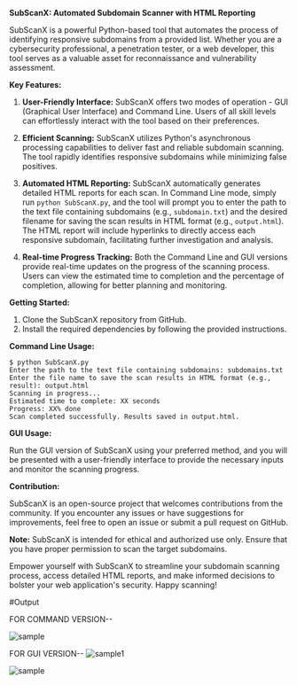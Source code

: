 **SubScanX: Automated Subdomain Scanner with HTML Reporting**

SubScanX is a powerful Python-based tool that automates the process of identifying responsive subdomains from a provided list. Whether you are a cybersecurity professional, a penetration tester, or a web developer, this tool serves as a valuable asset for reconnaissance and vulnerability assessment.

**Key Features:**

1. **User-Friendly Interface:** SubScanX offers two modes of operation - GUI (Graphical User Interface) and Command Line. Users of all skill levels can effortlessly interact with the tool based on their preferences.

2. **Efficient Scanning:** SubScanX utilizes Python's asynchronous processing capabilities to deliver fast and reliable subdomain scanning. The tool rapidly identifies responsive subdomains while minimizing false positives.

3. **Automated HTML Reporting:** SubScanX automatically generates detailed HTML reports for each scan. In Command Line mode, simply run `python SubScanX.py`, and the tool will prompt you to enter the path to the text file containing subdomains (e.g., `subdomain.txt`) and the desired filename for saving the scan results in HTML format (e.g., `output.html`). The HTML report will include hyperlinks to directly access each responsive subdomain, facilitating further investigation and analysis.

4. **Real-time Progress Tracking:** Both the Command Line and GUI versions provide real-time updates on the progress of the scanning process. Users can view the estimated time to completion and the percentage of completion, allowing for better planning and monitoring.

**Getting Started:**

1. Clone the SubScanX repository from GitHub.
2. Install the required dependencies by following the provided instructions.

**Command Line Usage:**

```
$ python SubScanX.py
Enter the path to the text file containing subdomains: subdomains.txt
Enter the file name to save the scan results in HTML format (e.g., result): output.html
Scanning in progress...
Estimated time to complete: XX seconds
Progress: XX% done
Scan completed successfully. Results saved in output.html.
```

**GUI Usage:**

Run the GUI version of SubScanX using your preferred method, and you will be presented with a user-friendly interface to provide the necessary inputs and monitor the scanning progress.

**Contribution:**

SubScanX is an open-source project that welcomes contributions from the community. If you encounter any issues or have suggestions for improvements, feel free to open an issue or submit a pull request on GitHub.

**Note:** SubScanX is intended for ethical and authorized use only. Ensure that you have proper permission to scan the target subdomains.

Empower yourself with SubScanX to streamline your subdomain scanning process, access detailed HTML reports, and make informed decisions to bolster your web application's security. Happy scanning!




#Output 

FOR COMMAND VERSION--

![sample](https://github.com/Aniruddhpathak404/SubScanX/assets/101852962/5bcbcb86-1cd7-4dd2-8383-e917c736e275)


FOR GUI VERSION-- 
![sample1](https://github.com/Aniruddhpathak404/SubScanX/assets/101852962/31484982-2063-49ae-91d0-0894f058f112)

![sample](https://github.com/Aniruddhpathak404/SubScanX/assets/101852962/20031a70-203d-433d-a391-e7632a73bc60)






